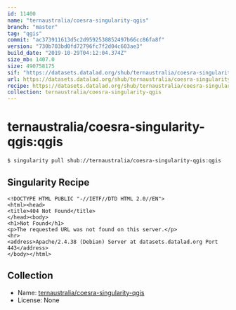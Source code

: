 ```yaml
---
id: 11400
name: "ternaustralia/coesra-singularity-qgis"
branch: "master"
tag: "qgis"
commit: "ac373911613d5c2d9592538852497b66cc86fa8f"
version: "730b703bd0fd72796fc7f2d04c603ae3"
build_date: "2019-10-29T04:12:04.374Z"
size_mb: 1407.0
size: 490758175
sif: "https://datasets.datalad.org/shub/ternaustralia/coesra-singularity-qgis/qgis/2019-10-29-ac373911-730b703b/730b703bd0fd72796fc7f2d04c603ae3.sif"
url: https://datasets.datalad.org/shub/ternaustralia/coesra-singularity-qgis/qgis/2019-10-29-ac373911-730b703b/
recipe: https://datasets.datalad.org/shub/ternaustralia/coesra-singularity-qgis/qgis/2019-10-29-ac373911-730b703b/Singularity
collection: ternaustralia/coesra-singularity-qgis
---
```


# ternaustralia/coesra-singularity-qgis:qgis

```bash
$ singularity pull shub://ternaustralia/coesra-singularity-qgis:qgis
```

## Singularity Recipe

```singularity
<!DOCTYPE HTML PUBLIC "-//IETF//DTD HTML 2.0//EN">
<html><head>
<title>404 Not Found</title>
</head><body>
<h1>Not Found</h1>
<p>The requested URL was not found on this server.</p>
<hr>
<address>Apache/2.4.38 (Debian) Server at datasets.datalad.org Port 443</address>
</body></html>
```

## Collection

 - Name: [ternaustralia/coesra-singularity-qgis](https://github.com/ternaustralia/coesra-singularity-qgis)
 - License: None

